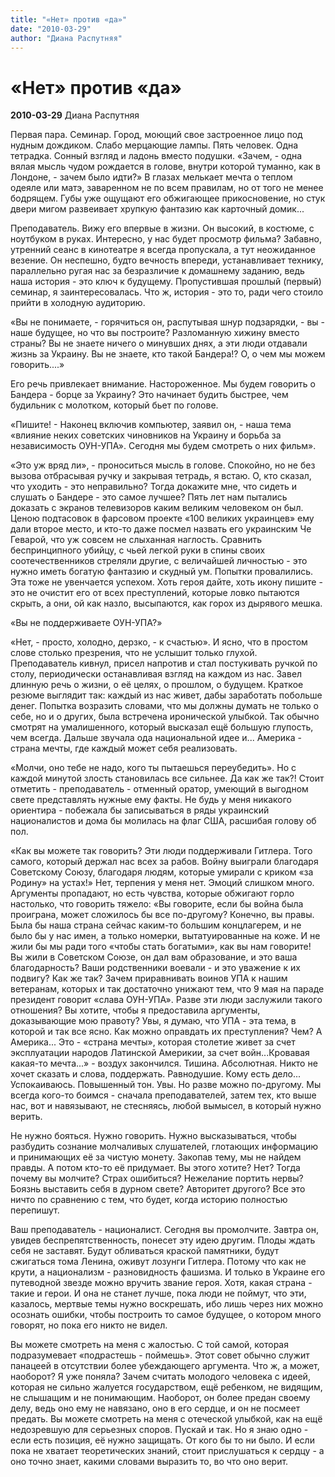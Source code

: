 ```yaml
---
title: "«Нет» против «да»"
date: "2010-03-29"
author: "Диана Распутняя"
---
```


# «Нет» против «да»

**2010-03-29** Диана Распутняя

Первая пара. Семинар. Город, моющий свое застроенное лицо под нудным дождиком. Слабо мерцающие лампы. Пять человек. Одна тетрадка. Сонный взгляд и ладонь вместо подушки. «Зачем, - одна вялая мысль чудом рождается в голове, внутри которой туманно, как в Лондоне, - зачем было идти?» В глазах мелькает мечта о теплом одеяле или матэ, заваренном не по всем правилам, но от того не менее бодрящем. Губы уже ощущают его обжигающее прикосновение, но стук двери мигом развеивает хрупкую фантазию как карточный домик...

Преподаватель. Вижу его впервые в жизни. Он высокий, в костюме, с ноутбуком в руках. Интересно, у нас будет просмотр фильма? Забавно, утренний сеанс в кинотеатре я всегда пропускала, а тут неожиданное везение. Он неспешно, будто вечность впереди, устанавливает технику, параллельно ругая нас за безразличие к домашнему заданию, ведь наша история - это ключ к будущему. Пропустившая прошлый (первый) семинар, я заинтересовалась. Что ж, история - это то, ради чего стоило прийти в холодную аудиторию.

«Вы не понимаете, - горячиться он, распутывая шнур подзарядки, - вы - наше будущее, но что вы построите? Разломанную хижину вместо страны? Вы не знаете ничего о минувших днях, а эти люди отдавали жизнь за Украину. Вы не знаете, кто такой Бандера!? О, о чем мы можем говорить....»

Его речь привлекает внимание. Настороженное. Мы будем говорить о Бандера - борце за Украину? Это начинает будить быстрее, чем будильник с молотком, который бьет по голове.

 «Пишите! - Наконец включив компьютер, заявил он, - наша тема «влияние неких советских чиновников на Украину и борьба за независимость ОУН-УПА». Сегодня мы будем смотреть о них фильм».

 «Это уж вряд ли», - проноситься мысль в голове. Спокойно, но не без вызова отбрасывая ручку и закрывая тетрадь, я встаю. О, кто сказал, что уходить - это неправильно? Тогда докажите мне, что сидеть и слушать о Бандере - это самое лучшее? Пять лет нам пытались доказать с экранов телевизоров каким великим человеком он был. Ценою подтасовок в фарсовом проекте «100 великих украинцев» ему дали второе место, и кто-то даже посмел назвать его украинским Че Геварой, что уж совсем не слыханная наглость. Сравнить беспринципного убийцу, с чьей легкой руки в спины своих соотечественников стреляли другие, с величайшей личностью - это нужно иметь богатую фантазию и скудный ум. Попытки провалились. Эта тоже не увенчается успехом. Хоть героя дайте, хоть икону пишите - это не очистит его от всех преступлений, которые ловко пытаются скрыть, а они, ой как назло, высыпаются, как горох из дырявого мешка.

 «Вы не поддерживаете ОУН-УПА?»

 «Нет, - просто, холодно, дерзко, - к счастью». И ясно, что в простом слове столько презрения, что не услышит только глухой. Преподаватель кивнул, присел напротив и стал постукивать ручкой по столу, периодически останавливая взгляд на каждом из нас. Завел длинную речь о жизни, о её целях, о прошлом, о будущем. Краткое резюме выглядит так: каждый из нас живет, дабы заработать побольше денег. Попытка возразить словами, что мы должны думать не только о себе, но и о других, была встречена иронической улыбкой. Так обычно смотрят на умалишенного, который высказал ещё большую глупость, чем всегда. Дальше звучала ода национальной идее и... Америка - страна мечты, где каждый может себя реализовать.

«Молчи, оно тебе не надо, кого ты пытаешься переубедить». Но с каждой минутой злость становилась все сильнее. Да как же так?! Стоит отметить - преподаватель - отменный оратор, умеющий в выгодном свете представлять нужные ему факты. Не будь у меня никакого ориентира - побежала бы записываться в ряды украинский националистов и дома бы молилась на флаг США, расшибая голову об пол.

«Как вы можете так говорить? Эти люди поддерживали Гитлера. Того самого, который держал нас всех за рабов. Войну выиграли благодаря Советскому Союзу, благодаря людям, которые умирали с криком «за Родину» на устах!» Нет, терпения у меня нет. Эмоций слишком много. Аргументы пропадают, но есть чувства, которые обжигают горло настолько, что говорить тяжело: «Вы говорите, если бы война была проиграна, может сложилось бы все по-другому? Конечно, вы правы. Была бы наша страна сейчас каким-то большим концлагерем, и не было бы у нас имен, а только номерки, вытатуированные на коже. И не жили бы мы ради того «чтобы стать богатыми», как вы нам говорите! Вы жили в Советском Союзе, он дал вам образование, и это ваша благодарность? Ваши родственники воевали - и это уважение к их подвигу? Как же так? Зачем приравнивать воинов УПА к нашим ветеранам, которых и так достаточно унижают тем, что 9 мая на параде президент говорит «слава ОУН-УПА». Разве эти люди заслужили такого отношения? Вы хотите, чтобы я предоставила аргументы, доказывающие мою правоту? Увы, я думаю, что УПА - эта тема, в которой и так все ясно. Как можно оправдать их преступления? Чем? А Америка... Это - «страна мечты», которая столетие живет за счет эксплуатации народов Латинской Америкии, за счет войн...Кровавая какая-то мечта...» - воздух закончился. Тишина. Абсолютная. Никто не хочет сказать и слова, поддержать. Равнодушие. Кому есть дело... Успокаиваюсь. Повышенный тон. Увы. Но разве можно по-другому. Мы всегда кого-то боимся - сначала преподавателей, затем тех, кто выше нас, вот и навязывают, не стесняясь, любой вымысел, в который нужно верить.

Не нужно бояться. Нужно говорить. Нужно высказываться, чтобы разбудить сознание молчаливых слушателей, глотающих информацию и принимающих её за чистую монету. Закопав тему, мы не найдем правды. А потом кто-то её придумает. Вы этого хотите? Нет? Тогда почему вы молчите? Страх ошибиться? Нежелание портить нервы? Боязнь выставить себя в дурном свете? Авторитет другого? Все это ничто по сравнению с тем, что будет, когда историю полностью перепишут.

Ваш преподаватель - националист. Сегодня вы промолчите. Завтра он, увидев беспрепятственность, понесет эту идею другим. Плоды ждать себя не заставят. Будут обливаться краской памятники, будут сжигаться тома Ленина, оживут лозунги Гитлера. Потому что как не крути, а национализм - разновидность фашизма. И только в Украине его путеводной звезде можно вручить звание героя. Хотя, какая страна - такие и герои. И она не станет лучше, пока люди не поймут, что эти, казалось, мертвые темы нужно воскрешать, ибо лишь через них можно осознать ошибки, чтобы построить то самое будущее, о котором много говорят, но пока его никто не видел.

Вы можете смотреть на меня с жалостью. С той самой, которая подразумевает «подрастешь - поймешь». Этот совет обычно служит панацеей в отсутствии более убеждающего аргумента. Что ж, а может, наоборот? Я уже поняла? Зачем считать молодого человека с идеей, которая не сильно жалуется государством, ещё ребенком, не видящим, не слышащим и не понимающим. Наоборот, он более предан своему делу, ведь оно ему не навязано, оно в его сердце, и он не посмеет предать. Вы можете смотреть на меня с отеческой улыбкой, как на ещё недозревшую для серьезных споров. Пускай и так. Но я знаю одно - если есть позиция, её нужно защищать. От кого бы то ни было. И если пока не хватает теоретических знаний, стоит прислушаться к сердцу - а оно точно знает, какими словами выразить то, во что оно верит.